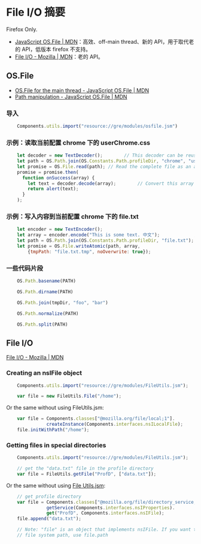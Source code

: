 File I/O 摘要
============

Firefox Only.

- [JavaScript OS.File | MDN](https://developer.mozilla.org/en-US/docs/JavaScript_OS.File)：高效、off-main thread、新的 API，用于取代老的 API，低版本 firefox 不支持。
- [File I/O - Mozilla | MDN](https://developer.mozilla.org/en-US/Add-ons/Code_snippets/File_I_O)：老的 API。

OS.File
--------

- [OS.File for the main thread - JavaScript OS.File | MDN](https://developer.mozilla.org/en-US/docs/JavaScript_OS.File/OS.File_for_the_main_thread)
- [Path manipulation - JavaScript OS.File | MDN](https://developer.mozilla.org/en-US/docs/JavaScript_OS.File/OS.Path)

### 导入

```js
	Components.utils.import("resource://gre/modules/osfile.jsm")
```

### 示例：读取当前配置 chrome 下的 userChrome.css

```js
    let decoder = new TextDecoder();        // This decoder can be reused for several reads
    let path = OS.Path.join(OS.Constants.Path.profileDir, "chrome", "userChrome.css");
    let promise = OS.File.read(path); // Read the complete file as an array
    promise = promise.then(
      function onSuccess(array) {
        let text = decoder.decode(array);        // Convert this array to a text
        return alert(text);
      }
    );
```

### 示例：写入内容到当前配置 chrome 下的 file.txt

```js
    let encoder = new TextEncoder();                                   // This encoder can be reused for several writes
    let array = encoder.encode("This is some text. 中文");             // Convert the text to an array
    let path = OS.Path.join(OS.Constants.Path.profileDir, "file.txt");
    let promise = OS.File.writeAtomic(path, array,                     // Write the array atomically to "file.txt", using as temporary
        {tmpPath: "file.txt.tmp", noOverwrite: true});                 // buffer "file.txt.tmp".
```

### 一些代码片段

```js
    OS.Path.basename(PATH)

    OS.Path.dirname(PATH)

    OS.Path.join(tmpDir, "foo", "bar")

    OS.Path.normalize(PATH)

    OS.Path.split(PATH)
```

File I/O
--------

[File I/O - Mozilla | MDN](https://developer.mozilla.org/en-US/Add-ons/Code_snippets/File_I_O)

### Creating an nsIFile object

```js
    Components.utils.import("resource://gre/modules/FileUtils.jsm");

    var file = new FileUtils.File("/home");
```

Or the same without using FileUtils.jsm:

```js
    var file = Components.classes["@mozilla.org/file/local;1"].
               createInstance(Components.interfaces.nsILocalFile);
    file.initWithPath("/home");
```

### Getting files in special directories

```js
    Components.utils.import("resource://gre/modules/FileUtils.jsm");

    // get the "data.txt" file in the profile directory
    var file = FileUtils.getFile("ProfD", ["data.txt"]);
```

Or the same without using [File Utils.jsm](https://developer.mozilla.org/en-US/docs/JavaScript_code_modules/FileUtils.jsm):

```js
    // get profile directory
    var file = Components.classes["@mozilla.org/file/directory_service;1"].
               getService(Components.interfaces.nsIProperties).
               get("ProfD", Components.interfaces.nsIFile);
    file.append("data.txt");

    // Note: "file" is an object that implements nsIFile. If you want the
    // file system path, use file.path
```